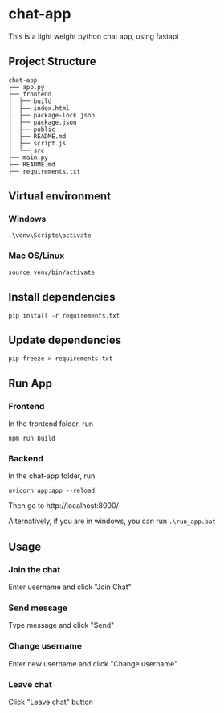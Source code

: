 # chat-app

This is a light weight python chat app, using fastapi

## Project Structure
```
chat-app
├── app.py
├── frontend
|  ├── build
|  ├── index.html
|  ├── package-lock.json
|  ├── package.json
|  ├── public
|  ├── README.md
|  ├── script.js
|  └── src
├── main.py
├── README.md
├── requirements.txt
```


## Virtual environment
### Windows
```.\venv\Scripts\activate```
### Mac OS/Linux
```source venv/bin/activate```

## Install dependencies
```pip install -r requirements.txt```

## Update dependencies
```pip freeze > requirements.txt```

## Run App
### Frontend
In the frontend folder, run 
```
npm run build
```

### Backend
In the chat-app folder, run
```
uvicorn app:app --reload
```
Then go to http://localhost:8000/

Alternatively, if you are in windows, you can run ```.\run_app.bat```

## Usage
### Join the chat
Enter username and click "Join Chat"

### Send message
Type message and click "Send"

### Change username
Enter new username and click "Change username"

### Leave chat
Click "Leave chat" button